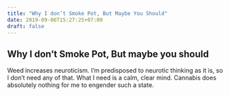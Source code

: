 ```yaml
---
title: "Why I don’t Smoke Pot, But Maybe You Should"
date: 2019-09-06T15:27:25+07:00
draft: false
---
```


## Why I don’t Smoke Pot, But maybe you should

Weed increases neuroticism. I’m predisposed to neurotic thinking as it is, so I don’t need any of that. What I need is a calm, clear mind. Cannabis does absolutely nothing for me to engender such a state.